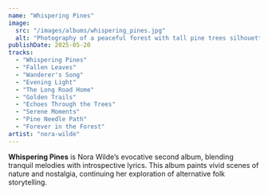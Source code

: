 ```yaml
---
name: "Whispering Pines"
image:
  src: "/images/albums/whispering_pines.jpg"
  alt: "Photography of a peaceful forest with tall pine trees silhouetted against a soft evening sky in shades of teal and gold."
publishDate: 2025-05-20
tracks:
  - "Whispering Pines"
  - "Fallen Leaves"
  - "Wanderer's Song"
  - "Evening Light"
  - "The Long Road Home"
  - "Golden Trails"
  - "Echoes Through the Trees"
  - "Serene Moments"
  - "Pine Needle Path"
  - "Forever in the Forest"
artist: "nora-wilde"
---
```


**Whispering Pines** is Nora Wilde’s evocative second album, blending tranquil melodies with introspective lyrics. This album paints vivid scenes of nature and nostalgia, continuing her exploration of alternative folk storytelling.
